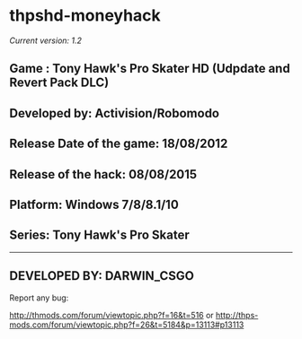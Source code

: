 # thpshd-moneyhack

*Current version: 1.2*

Game : Tony Hawk's Pro Skater HD (Udpdate and Revert Pack DLC)
---------
Developed by: Activision/Robomodo
--------------
Release Date of the game: 18/08/2012
-------------------
Release of the hack: 08/08/2015
-------------------------
Platform: Windows 7/8/8.1/10
-------------------------------
Series: Tony Hawk's Pro Skater
----------------------------------

-----------------------------------------------------------
DEVELOPED BY: DARWIN_CSGO
-----------------------------------------------------------

Report any bug:

http://thmods.com/forum/viewtopic.php?f=16&t=516
                                             or
http://thps-mods.com/forum/viewtopic.php?f=26&t=5184&p=13113#p13113
